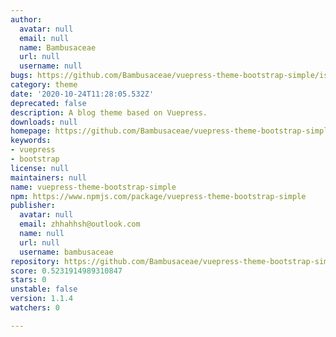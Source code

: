 ```yaml
---
author:
  avatar: null
  email: null
  name: Bambusaceae
  url: null
  username: null
bugs: https://github.com/Bambusaceae/vuepress-theme-bootstrap-simple/issues
category: theme
date: '2020-10-24T11:28:05.532Z'
deprecated: false
description: A blog theme based on Vuepress.
downloads: null
homepage: https://github.com/Bambusaceae/vuepress-theme-bootstrap-simple#readme
keywords:
- vuepress
- bootstrap
license: null
maintainers: null
name: vuepress-theme-bootstrap-simple
npm: https://www.npmjs.com/package/vuepress-theme-bootstrap-simple
publisher:
  avatar: null
  email: zhhahhsh@outlook.com
  name: null
  url: null
  username: bambusaceae
repository: https://github.com/Bambusaceae/vuepress-theme-bootstrap-simple
score: 0.5231914989310847
stars: 0
unstable: false
version: 1.1.4
watchers: 0

---
```


